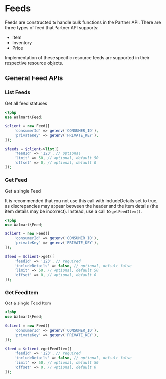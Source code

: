 # Feeds
Feeds are constructed to handle bulk functions in the Partner API. 
There are three types of feed that Partner API supports:

 - Item
 - Inventory
 - Price
 
Implementation of these specific resource feeds are supported in their 
respective resource objects.

## General Feed APIs

### List Feeds
Get all feed statuses

```php
<?php
use Walmart\Feed;

$client = new Feed([
    'consumerId' => getenv('CONSUMER_ID'),
    'privateKey' => getenv('PRIVATE_KEY'),
]);

$feeds = $client->list([
    'feedId' => '123', // optional
    'limit' => 50, // optional, default 50
    'offset' => 0, // optional, default 0
]);
```

### Get Feed
Get a single Feed

It is recommended that you not use this call with includeDetails set to 
true, as discrepancies may appear between the header and the item 
details (the item details may be incorrect). Instead, use a call to 
```getFeedItem()```.

```php
<?php
use Walmart\Feed;

$client = new Feed([
    'consumerId' => getenv('CONSUMER_ID'),
    'privateKey' => getenv('PRIVATE_KEY'),
]);

$feed = $client->get([
    'feedId' => '123', // required
    'includeDetails' => false, // optional, default false
    'limit' => 50, // optional, default 50
    'offset' => 0, // optional, default 0
]);
```


### Get FeedItem
Get a single Feed Item

```php
<?php
use Walmart\Feed;

$client = new Feed([
    'consumerId' => getenv('CONSUMER_ID'),
    'privateKey' => getenv('PRIVATE_KEY'),
]);

$feed = $client->getFeedItem([
    'feedId' => '123', // required
    'includeDetails' => false, // optional, default false
    'limit' => 50, // optional, default 50
    'offset' => 0, // optional, default 0
]);
```
